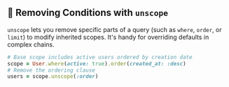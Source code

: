 ## 🔄 Removing Conditions with `unscope`

`unscope` lets you remove specific parts of a query (such as `where`, `order`, or `limit`) to modify inherited scopes. It's handy for overriding defaults in complex chains.

```ruby
# Base scope includes active users ordered by creation date
scope = User.where(active: true).order(created_at: :desc)
# Remove the ordering clause
users = scope.unscope(:order)
```